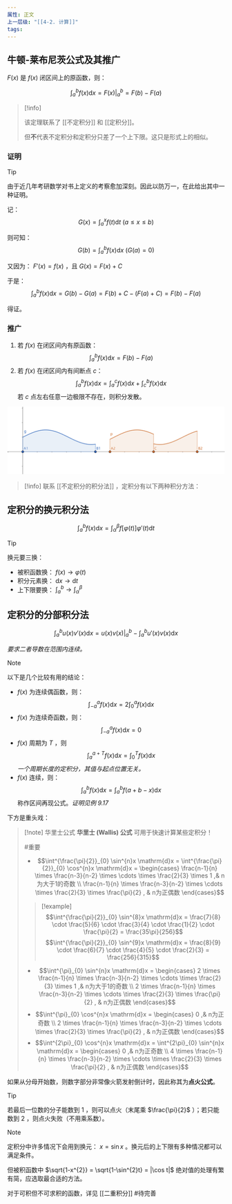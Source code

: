 ```yaml
---
属性: 正文
上一层级: "[[4-2. 计算]]"
tags:
---
```


## 牛顿-莱布尼茨公式及其推广

$F(x)$ 是 $f(x)$ 闭区间上的原函数，则：

$$\int^{b}_{a} f(x) \mathrm{d}x = F(x) \Big|^{b}_{a}=F(b) - F(a)$$

> [!info] 
> 
> 该定理联系了 [[不定积分]] 和 [[定积分]]。
> 
> 但**不**代表不定积分和定积分只差了一个上下限。这只是形式上的相似。

### 证明

> [!tip] 
> 
> 由于近几年考研数学对书上定义的考察愈加深刻。因此以防万一，在此给出其中一种证明。

记： $$G(x) = \int^{x}_{a} f(t) \mathrm{d}t ~ (a \le x \le b)$$

则可知：$$G(b) = \int^{b}_{a} f(x) \mathrm{d}x ~ (G(a) = 0)$$

又因为： $F'(x) = f(x)$ ，且 $G(x) = F(x) + C$

于是： $$\int^{b}_{a} f(x) \mathrm{d}x = G(b) - G(a) = F(b) + C - (F(a) + C) =F(b) - F(a)$$

得证。

### 推广

1. 若 $f(x)$ 在闭区间内有原函数： $$\int^{b}_{a} f(x) \mathrm{d}x = F(b) - F(a)$$
2. 若 $f(x)$ 在闭区间内有间断点 $c$： $$\int^{b}_{a} f(x) \mathrm{d}x = \int^{c}_{a} f(x) \mathrm{d}x + \int^{b}_{c} f(x) \mathrm{d}x$$ 若 $c$ 点左右任意一边极限不存在，则积分发散。

![intergral-NT](assets/int-NT.png)


> [!info] 
> 联系 [[不定积分的积分法]] ，定积分有以下两种积分方法：

## 定积分的换元积分法

$$\int^{b}_{a} f(x) \mathrm{d}x = \int^{\beta}_{\alpha} f[\varphi(t)] \varphi'(t) \mathrm{d}t$$

> [!tip] 
> 换元要三换：
> - 被积函数换： $f(x) \to \varphi(t)$
> - 积分元素换： $\mathrm{d}x \to \mathrm{d}t$
> - 上下限要换： $\int^{b}_{a} \to \int^{\beta}_{\alpha}$

## 定积分的分部积分法

$$\int^{b}_{a} u(x) v'(x) \mathrm{d}x = u(x)v(x) \Big|^{b}_{a} - \int^{b}_{a} u'(x) v(x) \mathrm{d}x$$

*要求二者导数在范围内连续。*

> [!note] 
> 以下是几个比较有用的结论：
> - $f(x)$ 为连续偶函数，则： $$\int^{a}_{-a} f(x) \mathrm{d}x = 2 \int^{a}_{0} f(x) \mathrm{d}x$$
> - $f(x)$ 为连续奇函数，则： $$\int^{a}_{-a} f(x) \mathrm{d}x = 0$$
> - $f(x)$ 周期为 $T$ ，则 $$\int^{a+T}_{a} f(x) \mathrm{d}x = \int^{T}_{0} f(x) \mathrm{d}x$$ *一个周期长度的定积分，其值与起点位置无关。*
> - $f(x)$ 连续，则： $$\int^{b}_{a} f(x) \mathrm{d}x = \int^{b}_{a} f(a+b-x) \mathrm{d}x$$ 称作区间再现公式。*证明见例 9.17*

下方是重头戏：

> [!note] 华里士公式
> **华里士 (Wallis) 公式** 可用于快速计算某些定积分！
> 
> #重要 
> 
> - $$\int^{\frac{\pi}{2}}_{0} \sin^{n}x \mathrm{d}x = \int^{\frac{\pi}{2}}_{0} \cos^{n}x \mathrm{d}x = \begin{cases} \frac{n-1}{n} \times \frac{n-3}{n-2} \times \cdots \times \frac{2}{3} \times 1  ,& n为大于1的奇数 \\ \frac{n-1}{n} \times \frac{n-3}{n-2} \times \cdots \times \frac{2}{3} \times \frac{\pi}{2} , & n为正偶数 \end{cases}$$
> 
> > [!example] 
> > $$\int^{\frac{\pi}{2}}_{0} \sin^{8}x \mathrm{d}x = \frac{7}{8} \cdot \frac{5}{6} \cdot \frac{3}{4} \cdot \frac{1}{2} \cdot \frac{\pi}{2} = \frac{35\pi}{256}$$
> > $$\int^{\frac{\pi}{2}}_{0} \sin^{9}x \mathrm{d}x = \frac{8}{9} \cdot \frac{6}{7} \cdot \frac{4}{5} \cdot \frac{2}{3} = \frac{256}{315}$$
> 
> - $$\int^{\pi}_{0} \sin^{n}x \mathrm{d}x = \begin{cases} 2 \times \frac{n-1}{n} \times \frac{n-3}{n-2} \times \cdots \times \frac{2}{3} \times 1  ,& n为大于1的奇数 \\ 2 \times \frac{n-1}{n} \times \frac{n-3}{n-2} \times \cdots \times \frac{2}{3} \times \frac{\pi}{2} , & n为正偶数 \end{cases}$$
> - $$\int^{\pi}_{0} \cos^{n}x \mathrm{d}x = \begin{cases} 0 ,& n为正奇数 \\ 2 \times \frac{n-1}{n} \times \frac{n-3}{n-2} \times \cdots \times \frac{2}{3} \times \frac{\pi}{2} , & n为正偶数 \end{cases}$$
> - $$\int^{2\pi}_{0} \cos^{n}x \mathrm{d}x = \int^{2\pi}_{0} \sin^{n}x \mathrm{d}x = \begin{cases} 0 ,& n为正奇数 \\ 4 \times \frac{n-1}{n} \times \frac{n-3}{n-2} \times \cdots \times \frac{2}{3} \times \frac{\pi}{2} , & n为正偶数 \end{cases}$$

如果从分母开始数，则数字部分非常像火箭发射倒计时，因此称其为**点火公式**。

> [!tip] 
> 若最后一位数的分子能数到 $1$ ，则可以点火（末尾乘 $\frac{\pi}{2}$ ）；若只能数到 $2$ ，则点火失败（不用乘系数）。

> [!note] 
> 定积分中许多情况下会用到换元： $x=\sin x$ 。换元后的上下限有多种情况都可以满足条件。
> 
> 但被积函数中 $\sqrt{1-x^{2}} = \sqrt{1-\sin^{2}t} = |\cos t|$ 绝对值的处理有繁有简，应选取最合适的方法。
> 
> 对于可积但不可求积的函数，详见 [[二重积分]] #待完善 